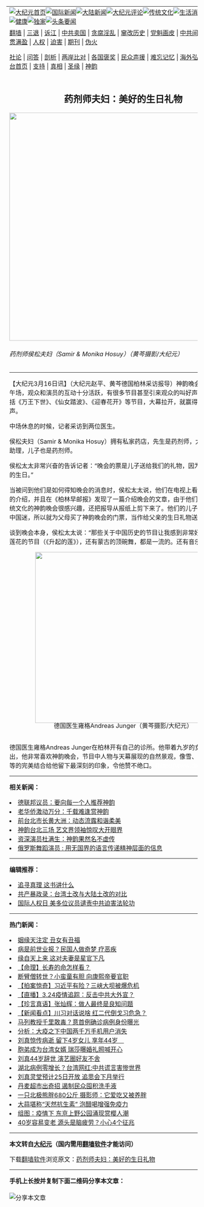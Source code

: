 <a name="1" id="1" target="_blank"></a><span id="1"></span>
<table align=center border="0"><tr><td colspan="2" VALIGN=TOP><a href="https://github.com/boyqsg391/djy/blob/master/gb/nf1351518.md#1"><img src="https://raw.githubusercontent.com/boyqsg391/www/master/t/djy/1.jpg" title="大纪元首页" alt="大纪元首页"></a><a href="https://github.com/boyqsg391/djy/blob/master/gb/n24hr.md#1"><img src="https://raw.githubusercontent.com/boyqsg391/www/master/t/djy/3.jpg" title="国际新闻" alt="国际新闻"></a><a href="https://github.com/boyqsg391/djy/blob/master/gb/nsc413.md#1"><img src="https://raw.githubusercontent.com/boyqsg391/www/master/t/djy/4.jpg" title="大陆新闻" alt="大陆新闻"></a><a href="https://github.com/boyqsg391/djy/blob/master/gb/news392.md#1"><img src="https://raw.githubusercontent.com/boyqsg391/www/master/t/djy/5.jpg" title="大纪元评论" alt="大纪元评论"></a><a href="https://github.com/boyqsg391/djy/blob/master/gb/news2007.md#1"><img src="https://raw.githubusercontent.com/boyqsg391/www/master/t/djy/6.jpg" title="传统文化" alt="传统文化"></a><a href="https://github.com/boyqsg391/djy/blob/master/gb/news2008.md#1"><img src="https://raw.githubusercontent.com/boyqsg391/www/master/t/djy/7.jpg" title="生活消费" alt="生活消费"></a><a href="https://github.com/boyqsg391/djy/blob/master/gb/ncyule.md#1"><img src="https://raw.githubusercontent.com/boyqsg391/www/master/t/djy/8.jpg" title="娱乐休闲" alt="娱乐休闲"></a><a href="https://github.com/boyqsg391/djy/blob/master/gb/nsc1002.md#1"><img src="https://raw.githubusercontent.com/boyqsg391/www/master/t/djy/9.jpg" title="健康" alt="健康"></a><a href="https://github.com/boyqsg391/djy/blob/master/gb/nf6092.md#1"><img src="https://raw.githubusercontent.com/boyqsg391/www/master/t/djy/10a.jpg" title="独家" alt="独家"></a><a href="https://github.com/boyqsg391/djy/blob/master/gb/nf4514.md#1"><img src="https://raw.githubusercontent.com/boyqsg391/www/master/t/djy/12a.jpg" title="头条要闻" alt="头条要闻"></a></td></tr>
<tr><td colspan="2" VALIGN=TOP><a target="_blank" href="https://github.com/boyqsg391/www/blob/master/README.md?zsrh#1">翻墙</a> | <a target="_blank" href="https://github.com/boyqsg391/djy/blob/master/gb/nf5657.md#1">三退</a> | <a target="_blank" href="https://github.com/boyqsg391/djy/blob/master/gb/nf6124.md#1">诉江</a> | <a target="_blank" href="https://github.com/boyqsg391/djy/blob/master/gb/nf1176117.md#1">中共卖国</a> | <a target="_blank" href="https://github.com/boyqsg391/djy/blob/master/gb/nf5773.md#1">贪腐淫乱</a> | <a target="_blank" href="https://github.com/boyqsg391/djy/blob/master/gb/nf1176115.md#1">窜改历史</a> | <a target="_blank" href="https://github.com/boyqsg391/djy/blob/master/gb/nf1176107.md#1">党魁画皮</a> | <a target="_blank" href="https://github.com/boyqsg391/djy/blob/master/gb/nf1320400.md#1">中共间谍</a> | <a target="_blank" href="https://github.com/boyqsg391/djy/blob/master/gb/nf1176114.md#1">破坏传统</a> | <a target="_blank" href="https://github.com/boyqsg391/ntdtv/blob/master/gb/prog447_1.md#1">恶贯满盈</a> | <a target="_blank" href="https://github.com/boyqsg391/djy/blob/master/gb/ncid278.md#1">人权</a> | <a target="_blank" href="https://github.com/boyqsg391/djy/blob/master/gb/nf1176111.md#1">迫害</a> | <a target="_blank" href="https://gitlab.com/szzdlab/mh-qikan/blob/master/README.md#1">期刊</a> | <a target="_blank" href="https://github.com/boyqsg391/djy/blob/master/gb/nf5562.md#1">伪火</a></p><p><a target="_blank" href="https://github.com/boyqsg391/djy/blob/master/gb/9p.md#1">社论</a> | <a target="_blank" href="https://github.com/boyqsg391/djy/blob/master/gb/nf4378.md#1">问答</a> | <a target="_blank" href="https://github.com/boyqsg391/djy/blob/master/gb/nf5792.md#1">剖析</a> | <a target="_blank" href="https://github.com/boyqsg391/djy/blob/master/gb/nf5735.md#1">两岸比对</a> | <a target="_blank" href="https://github.com/boyqsg391/djy/blob/master/gb/nf6119.md#1">各国褒奖</a> | <a target="_blank" href="https://github.com/boyqsg391/djy/blob/master/gb/nf6120.md#1">民众声援</a> | <a target="_blank" href="https://github.com/boyqsg391/djy/blob/master/gb/nf1188594.md#1">难忘记忆</a> | <a target="_blank" href="https://github.com/boyqsg391/djy/blob/master/gb/nf3180.md#1">海外弘传</a> | <a target="_blank" href="https://github.com/boyqsg391/djy/blob/master/gb/nf5410.md#1">万人上访</a> | <a target="_blank" href="https://github.com/boyqsg391/www/blob/master/README.md?zsrh#1">平台首页</a> | <a target="_blank" href="https://github.com/boyqsg391/djy/blob/master/gb/nf4386.md#1">支持</a> | <a target="_blank" href="https://github.com/boyqsg391/djy/blob/master/gb/nf4389.md#1">真相</a> | <a target="_blank" href="https://github.com/boyqsg391/djy/blob/master/gb/nf5790.md#1">圣缘</a> | <a target="_blank" href="https://github.com/boyqsg391/djy/blob/master/gb/nf4786.md#1">神韵</a></td></tr>
<tr><td VALIGN=TOP width="626"><h2 align=center>药剂师夫妇：美好的生日礼物</h2>
<img width="600" src="https://i.epochtimes.com/assets/uploads/2008/03/803160615221695-600x400.jpg" />
<h6>药剂师侯松夫妇（Samir &#038; Monika Hosuy）（黄芩摄影/大纪元）
</h6>
<hr>
	<p>【大纪元3月16日讯】（大纪元赵平、黄芩德国柏林采访报导）<ahref="https://github.com/boyqsg391/djy/blob/master/gb/tag/%E7%A5%9E%E9%9F%B5.md#1">神韵</a>晚会三月十五日下午场，观众和演员的互动十分活跃，有很多节目甚至引来观众的叫好声，很多节目包括《万王下世》、《仙女踏波》、《迎春花开》等节目，大幕拉开，就赢得一片热烈的掌声。</p>
<p>中场休息的时候，记者采访到两位医生。</p>
<p>侯松夫妇（Samir &#038; Monika Hosuy）拥有私家药店，先生是药剂师，太太是药剂师助理，儿子也是药剂师。</p>
<p>侯松太太非常兴奋的告诉记者：“晚会的票是儿子送给我们的礼物，因为明天是我先生的生日。”</p>
<p>当被问到他们是如何得知晚会的消息时，侯松太太说，他们在电视上看到了<ahref="https://github.com/boyqsg391/djy/blob/master/gb/tag/%E7%A5%9E%E9%9F%B5.md#1">神韵</a>晚会的介绍，并且在《柏林早邮报》发现了一篇介绍晚会的文章，由于他们对表现中华传统文化的神韵晚会很感兴趣，还把报导从报纸上剪下来了。他们的儿子知道他们都是中国迷，所以就为父母买了神韵晚会的门票，当作给父亲的生日礼物送给了他们。</p>
<p>谈到晚会本身，侯松太太说：“那些关于中国历史的节目让我感到非常好，还有那个有莲花的节目（《升起的莲》），还有蒙古的顶碗舞，都是一流的。还有音乐，真是很美。”<br /><!--image v 1.0--></p>
<div style="line-height: 90%; text-align: center;">
	<img src="https://i.epochtimes.com/assets/uploads/2008/03/803160615231695-450x334.jpg" alt="" title="" width="450" b="334"
	class="size-medium wp-image-7840338" /></a><img width="14" b="12" border="0" alt="高精度图片" src="https://www.epochtimes.com/images/highRes.jpg"/><br /><span class="bn12">德国医生雍格Andreas Junger（黄芩摄影/大纪元）</span></div>
<p><!-- --><br />德国医生雍格Andreas Junger在柏林开有自己的诊所。他带着九岁的女儿来看演出，他非常喜欢神韵晚会，节目中人物与天幕展现的自然景观，像雪、山、水和波浪等的完美结合给他留下最深刻的印象，令他赞不绝口。<font color=#ffffff>(http://www.dajiyuan.com)</font></p>
	
<hr>


<strong>相关新闻：</strong>
<li><a href="https://github.com/boyqsg391/djy/blob/master/gb/8/3/16/n2047330.md#1">德联邦议员：要向每一个人推荐神韵</a></li>
<li><a href="https://github.com/boyqsg391/djy/blob/master/gb/8/3/16/n2047331.md#1">老华侨激动万分：千载难逢赏神韵</a></li>
<li><a href="https://github.com/boyqsg391/djy/blob/master/gb/8/3/16/n2047361.md#1">前台北市长黄大洲：动态流露和谐柔美</a></li>
<li><a href="https://github.com/boyqsg391/djy/blob/master/gb/8/3/16/n2047374.md#1">神韵台北三场  艺文界领袖惊叹大开眼界</a></li>
<li><a href="https://github.com/boyqsg391/djy/blob/master/gb/8/3/16/n2047376.md#1">资深演员杜满生：神韵果然名不虚传</a></li>
<li><a href="https://github.com/boyqsg391/djy/blob/master/gb/8/3/16/n2047381.md#1">俄罗斯舞蹈演员 : 用无国界的语言传递精神层面的信息</a></li>
<hr>


<strong>编辑推荐：</strong>
<li><a href="https://github.com/boyqsg391/djy/blob/master/gb/19/1/5/n10955468.md?dfh#1" target="_blank">追寻真理 这书讲什么</a></li><li><a href="https://github.com/tsiac2612/djy/blob/master/gb/18/4/17/n10310732.md#1" target="_blank">共产暴政录：台湾土改与大陆土改的对比</a></li><li><a href="https://github.com/tsiac2612/djy/blob/master/gb/19/12/12/n11717665.md#1" target="_blank">国际人权日 美多位议员谴责中共迫害法轮功</a></li>
<hr>

<strong>热门新闻：</strong>
<li><a href="https://github.com/boyqsg391/djy/blob/master/gb/10/11/25/n3095498.md#1">姻缘天注定 丑女有丑福</a></li>
<li><a href="https://github.com/boyqsg391/djy/blob/master/gb/20/2/11/n11861945.md#1">病是前世业报？民国人做奇梦 疗恶疾</a></li>
<li><a href="https://github.com/boyqsg391/djy/blob/master/gb/20/3/12/n11936269.md#1">缘自天上来 这对夫妻是星官下凡</a></li>
<li><a href="https://github.com/boyqsg391/djy/blob/master/gb/20/3/2/n11909598.md#1">【命理】长寿的命怎样看？</a></li>
<li><a href="https://github.com/boyqsg391/djy/blob/master/gb/20/3/11/n11933384.md#1">断臂僧转世？小蛮童有胆 向康熙帝要官职</a></li>
<li><a href="https://github.com/boyqsg391/djy/blob/master/gb/20/3/24/n11968465.md#1">【拍案惊奇】习近平有险？三峡大坝被爆危机</a></li>
<li><a href="https://github.com/boyqsg391/djy/blob/master/gb/20/3/24/n11970043.md#1">【直播】3.24疫情追踪：反击中共大外宣？</a></li>
<li><a href="https://github.com/boyqsg391/djy/blob/master/gb/20/3/24/n11970502.md#1">【珍言真语】张灿辉：做人最终是良知问题</a></li>
<li><a href="https://github.com/boyqsg391/djy/blob/master/gb/20/3/23/n11967780.md#1">【新闻看点】川习对话说啥 红二代倒戈习危急？</a></li>
<li><a href="https://github.com/boyqsg391/djy/blob/master/gb/20/3/23/n11968139.md#1">马列教授千里散毒？意首例确诊病例身份曝光</a></li>
<li><a href="https://github.com/boyqsg391/djy/blob/master/gb/20/3/23/n11965551.md#1">分析：大疫之下中国两千万手机用户消失</a></li>
<li><a href="https://github.com/boyqsg391/djy/blob/master/gb/20/3/23/n11965271.md#1">刘真惊传病逝 留下4岁女儿 享年44岁　</a></li>
<li><a href="https://github.com/boyqsg391/djy/blob/master/gb/20/3/22/n11963031.md#1">胞弟成为台湾女婿 瑞莎曝婚礼照喊开心</a></li>
<li><a href="https://github.com/boyqsg391/djy/blob/master/gb/20/3/23/n11966011.md#1">刘真44岁辞世 演艺圈好友不舍</a></li>
<li><a href="https://github.com/boyqsg391/djy/blob/master/gb/20/3/22/n11964501.md#1">湖北病例零增长？台湾网红:中共谎言害惨世界</a></li>
<li><a href="https://github.com/boyqsg391/djy/blob/master/gb/20/3/24/n11969412.md#1">刘真灵堂预计25日开放 追思会下月举行</a></li>
<li><a href="https://github.com/boyqsg391/djy/blob/master/gb/20/3/23/n11966216.md#1">丹麦超市出奇招 遏制民众囤积洗手液</a></li>
<li><a href="https://github.com/boyqsg391/djy/blob/master/gb/20/3/19/n11953749.md#1">一只北极熊胖680公斤 摄影师：它爱吃又被养胖</a></li>
<li><a href="https://github.com/boyqsg391/djy/blob/master/gb/20/3/22/n11962581.md#1">大蒜堪称“天然抗生素” 泡醋喝增强免疫力</a></li>
<li><a href="https://github.com/boyqsg391/djy/blob/master/gb/20/3/22/n11962461.md#1">组图：疫情下 东京上野公园涌现赏樱人潮</a></li>
<li><a href="https://github.com/boyqsg391/djy/blob/master/gb/20/3/9/n11928125.md#1">40岁容易变老 源头是脑疲劳？小心4个征兆</a></li>
<hr>

<strong>本文转自<a href="https://www.epochtimes.com">大纪元</a>（国内需用<a href="https://github.com/boyqsg391/www/blob/master/README.md#8">翻墙软件</a>才能访问）</strong><p>下载<a href="https://github.com/boyqsg391/www/blob/master/README.md#8">翻墙软件</a>浏览原文：<a href="https://www.epochtimes.com/gb/8/3/16/n2047411.htm">药剂师夫妇：美好的生日礼物</a></p><hr>

<strong>手机上长按并复制下面二维码分享本文章：</strong><br><br><img src="https://chart.apis.google.com/chart?cht=qr&chs=240x240&choe=UTF-8&chld=M|2&chl=https://github.com/boyqsg391/djy/blob/master/gb/8/3/16/n2047411.md%231" title="分享本文章"></td><td VALIGN=TOP><a href="https://github.com/boyqsg391/djy/blob/master/gb/16/1/21/n4622075.md?dfh#1" target="_blank"><img src="https://raw.githubusercontent.com/boyqsg391/djy/master/gb/300/wei-f1.jpg" title="中共的伪火骗局"  alt="中共的伪火骗局"></a><br><a href="https://github.com/boyqsg391/www/blob/master/README.md?dfh#9" target="_blank"><img src="https://raw.githubusercontent.com/boyqsg391/djy/master/gb/300/yong-h.jpg" title="永恒的见证"  alt="永恒的见证"></a><br><a href="https://github.com/boyqsg391/djy/blob/master/gb/13/9/29/n3974789.md?dfh#1" target="_blank"><img src="https://raw.githubusercontent.com/boyqsg391/djy/master/gb/300/shang-lnz.jpg" title="善良女子被中共投男牢"  alt="善良女子被中共投男牢"></a><br><a href="https://github.com/boyqsg391/djy/blob/master/gb/16/3/16/n4663449.md?dfh#1" target="_blank"><img src="https://raw.githubusercontent.com/boyqsg391/djy/master/gb/300/huo-z3.jpg" title="警卫目击活摘器官"  alt="警卫目击活摘器官"></a><br><a href="https://github.com/boyqsg391/djy/blob/master/gb/16/8/7/n8177641.md?dfh#1" target="_blank"><img src="https://raw.githubusercontent.com/boyqsg391/djy/master/gb/300/huo-z4.jpg" title="证人描述活摘恐怖"  alt="证人描述活摘恐怖"></a><br><a href="https://github.com/boyqsg391/djy/blob/master/gb/10/4/19/n2881569.md?dfh#1" target="_blank"><img src="https://raw.githubusercontent.com/boyqsg391/djy/master/gb/300/huo-z1.jpg" title="揭开活摘器官黑幕"  alt="揭开活摘器官黑幕"></a><br><a href="https://github.com/boyqsg391/djy/blob/master/gb/10/11/7/n3077476.md?dfh#1" target="_blank"><img src="https://raw.githubusercontent.com/boyqsg391/djy/master/gb/300/ma-ks.jpg" title="马克思的成魔之路"  alt="马克思的成魔之路"></a><br><a href="https://github.com/boyqsg391/djy/blob/master/gb/14/6/9/n4173977.md?dfh#1" target="_blank"><img src="https://raw.githubusercontent.com/boyqsg391/djy/master/gb/300/chang-zs.jpg" title="藏字石 蕴天机"  alt="藏字石 蕴天机"></a><br><a href="https://github.com/boyqsg391/djy/blob/master/gb/18/5/10/n10381511.md?dfh#1" target="_blank"><img src="https://raw.githubusercontent.com/boyqsg391/djy/master/gb/300/st1.jpg" title="关注三亿人三退"  alt="关注三亿人三退"></a><br><a href="https://github.com/boyqsg391/djy/blob/master/gb/18/3/21/n10237682.md?dfh#1" target="_blank"><img src="https://raw.githubusercontent.com/boyqsg391/djy/master/gb/300/jie-t.jpg" title="解体中共复兴中华"  alt="解体中共复兴中华"></a><br><a href="https://github.com/boyqsg391/djy/blob/master/gb/9/2/9/n2422991.md?dfh#1" target="_blank"><img src="https://raw.githubusercontent.com/boyqsg391/djy/master/gb/300/gao-zs.jpg" title="中共迫害良心律师"  alt="中共迫害良心律师"></a><br><a href="https://github.com/boyqsg391/djy/blob/master/gb/18/12/9/n10900044.md?dfh#1" target="_blank"><img src="https://raw.githubusercontent.com/boyqsg391/djy/master/gb/300/sj1.jpg" title="三百多万人举报江泽民"  alt="三百多万人举报江泽民"></a><br><a href="https://github.com/boyqsg391/djy/blob/master/gb/18/8/28/n10672014.md?dfh#1" target="_blank"><img src="https://raw.githubusercontent.com/boyqsg391/djy/master/gb/300/sj2.jpg" title="这些官员为何起诉江泽民"  alt="这些官员为何起诉江泽民"></a><br><a href="https://github.com/boyqsg391/djy/blob/master/gb/8/12/18/n2367165.md?dfh#1" target="_blank"><img src="https://raw.githubusercontent.com/boyqsg391/djy/master/gb/300/liangan.jpg" title="海峡两岸的强烈对比"  alt="海峡两岸的强烈对比"></a><br><a href="https://github.com/boyqsg391/djy/blob/master/gb/15/12/10/n4593139.md?dfh#1" target="_blank"><img src="https://raw.githubusercontent.com/boyqsg391/djy/master/gb/300/jia-ndzl.jpg" title="加拿大总理的贺信"  alt="加拿大总理的贺信"></a><br><a href="https://github.com/boyqsg391/djy/blob/master/gb/11/6/17/n3289382.md?dfh#1" target="_blank"><img src="https://raw.githubusercontent.com/boyqsg391/djy/master/gb/300/xiao-wd.jpg" title="探寻真相兼听则明"  alt="探寻真相兼听则明"></a><br><a href="https://github.com/boyqsg391/djy/blob/master/gb/18/10/27/n10812623.md?dfh#1" target="_blank"><img src="https://raw.githubusercontent.com/boyqsg391/djy/master/gb/300/yindu.jpg" title="印度媒体报道东方"  alt="印度媒体报道东方"></a><br><a href="https://github.com/boyqsg391/djy/blob/master/gb/18/6/9/n10469652.md?dfh#1" target="_blank"><img src="https://raw.githubusercontent.com/boyqsg391/djy/master/gb/300/xie-j.jpg" title="不一样的海外校园"  alt="不一样的海外校园"></a><br><a href="https://github.com/boyqsg391/djy/blob/master/gb/7/4/5/n1669415.md?dfh#1" target="_blank"><img src="https://raw.githubusercontent.com/boyqsg391/djy/master/gb/300/li-up.jpg" title="从大师到徒弟的传奇"  alt="从大师到徒弟的传奇"></a><br><a href="https://github.com/boyqsg391/djy/blob/master/gb/17/5/26/n9191512.md?dfh#1" target="_blank"><img src="https://raw.githubusercontent.com/boyqsg391/djy/master/gb/300/zfl2.jpg" title="亿万人与东方一本奇书"  alt="亿万人与东方一本奇书"></a><br><a href="https://github.com/boyqsg391/djy/blob/master/gb/13/11/27/n4020290.md?dfh#1" target="_blank"><img src="https://raw.githubusercontent.com/boyqsg391/djy/master/gb/300/zhen-h.jpg" title="大陆见不到的震撼场面"  alt="大陆见不到的震撼场面"></a><br><a href="https://github.com/boyqsg391/djy/blob/master/gb/15/7/17/n4482910.md?dfh#1" target="_blank"><img src="https://raw.githubusercontent.com/boyqsg391/djy/master/gb/300/dalu-sk.jpg" title="人心向善 大陆当初盛况"  alt="人心向善 大陆当初盛况"></a><br><a href="https://github.com/boyqsg391/djy/blob/master/gb/19/1/5/n10955468.md?dfh#1" target="_blank"><img src="https://raw.githubusercontent.com/boyqsg391/djy/master/gb/300/zfl1.jpg" title="追寻真理 这书讲什么"  alt="追寻真理 这书讲什么"></a><br><a href="https://github.com/boyqsg391/www/blob/master/README.md?dfh#1" target="_blank"><img src="https://raw.githubusercontent.com/boyqsg391/djy/master/gb/300/fq1.jpg" title="下载免费翻墙软件"  alt="下载免费翻墙软件"></a><br></td></tr></table>
